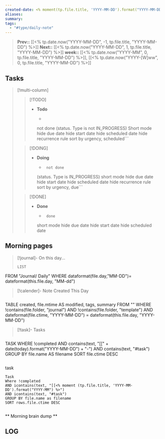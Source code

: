 ```yaml
---
created-date: <% moment(tp.file.title, 'YYYY-MM-DD').format("YYYY-MM-DD") %>
aliases: 
summary: 
tags:
  - "#type/daily-note"
---
```


>**Prev::** [[<% tp.date.now("YYYY-MM-DD", -1, tp.file.title, "YYYY-MM-DD") %>]]
>**Next::** [[<% tp.date.now("YYYY-MM-DD", 1, tp.file.title, "YYYY-MM-DD") %>]]
>**week::** [[<% tp.date.now("YYYY-MM", 0, tp.file.title, "YYYY-MM-DD") %>]], [[<% tp.date.now("YYYY-[W]ww", 0, tp.file.title, "YYYY-MM-DD")  %>]]


## Tasks

> [!multi-column]
> 
>> [!TODO]
>> - **Todo**
>>   - ```tasks
>>    not done
>> (status. Type is not IN_PROGRESS)
>> Short mode
>>      hide due date
>>    hide start date
>>      hide scheduled date
>>    hide recurrence rule
>>    sort by urgency, scheduled```
>
>> [!DOING]
>> - **Doing**
>>   - ```tasks
>>      not done
>>    (status. Type is IN_PROGRESS)
>>      short mode
>>    hide due date
>>      hide start date
>>    hide scheduled date
>>      hide recurrence rule
>>    sort by urgency, due```
>
>> [!DONE]
>> - **Done**
>>   - ```tasks
>>      done
>>    short mode
>>      hide due date
>>    hide start date
>>    hide scheduled date



## Morning pages

>[!journal]- On this day...
>```dataview
>LIST
FROM "Journal/ Daily"
WHERE dataformat(file.day,"MM-DD")= dateformat(this.file.day, "MM-dd")

>[!calender]- Note Created This Day
>```dataview
TABLE created, file.mtime AS modified, tags, summary
FROM ""
WHERE !contains(file.folder, "journal") 
AND !contains(file.folder, "template")
AND dateformat(file.ctime, "YYYY-MM-DD") = dateformat(this.file.day, "YYYY-MM-DD")

>[!task]- Tasks
>```dataview
TASK
WHERE !completed
AND contains(text, "[[" + date(today).format("YYYY-MM-DD") + "-") 
AND contains(text, "#task")
GROUP BY file.name AS filename
SORT file.ctime DESC
>```

task
```dataview
Task
Where !completed
AND icontains(text, "[[<% moment (tp.file.title, 'YYYY-MM-DD').format("YYYY-MM") %>")
AND icontains(text, "#task")
GROUP BY file.name as filename
SORT rows.file.ctime DESC
```
```dataviewjs 
```



** Morning brain dump **

## LOG



